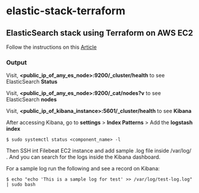# elastic-stack-terraform
## ElasticSearch stack using Terraform on AWS EC2

Follow the instructions on this [Article](https://scanskill.com/devops/terraform/elasticsearch-on-aws-ec2/)

### Output

Visit, **<public_ip_of_any_es_node>:9200/_cluster/health** to see ElasticSearch **Status**

Visit, **<public_ip_of_any_es_node>:9200/_cat/nodes?v** to see ElasticSearch **nodes**

Visit, **<public_ip_of_kibana_instance>:5601/_cluster/health** to see **Kibana**

After accessing Kibana, go to **settings** > **Index Patterns** > Add the **logstash index**
```
$ sudo systemctl status <component_name> -l
```
Then SSH int Filebeat EC2 instance and add sample .log file inside /var/log/ . And you can search for the logs inside the Kibana dashboard.

For a sample log run the following and see a record on Kibana:
```
$ echo "echo 'This is a sample log for test' >> /var/log/test-log.log" | sudo bash
```

